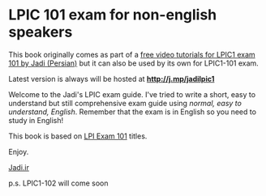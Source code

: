 # LPIC 101 exam for non-english speakers

This book originally comes as part of a [free video tutorials for LPIC1 exam 101 by Jadi (Persian)](git@github.com:jadijadi/lpic1book.git) but it can also be used by its own for LPIC1-101 exam.

Latest version is always will be hosted at **http://j.mp/jadilpic1**

Welcome to the Jadi's LPIC exam guide. I've tried to write a short, easy to understand but still comprehensive exam guide using *normal, easy to understand, English*. Remember that the exam is in English so you need to study in English!

This book is based on [LPI Exam 101](https://www.lpi.org/linux-certifications/programs/lpic-1/exam-101) titles.

Enjoy.

[Jadi.ir](http://jadi.ir)

p.s. LPIC1-102 will come soon
